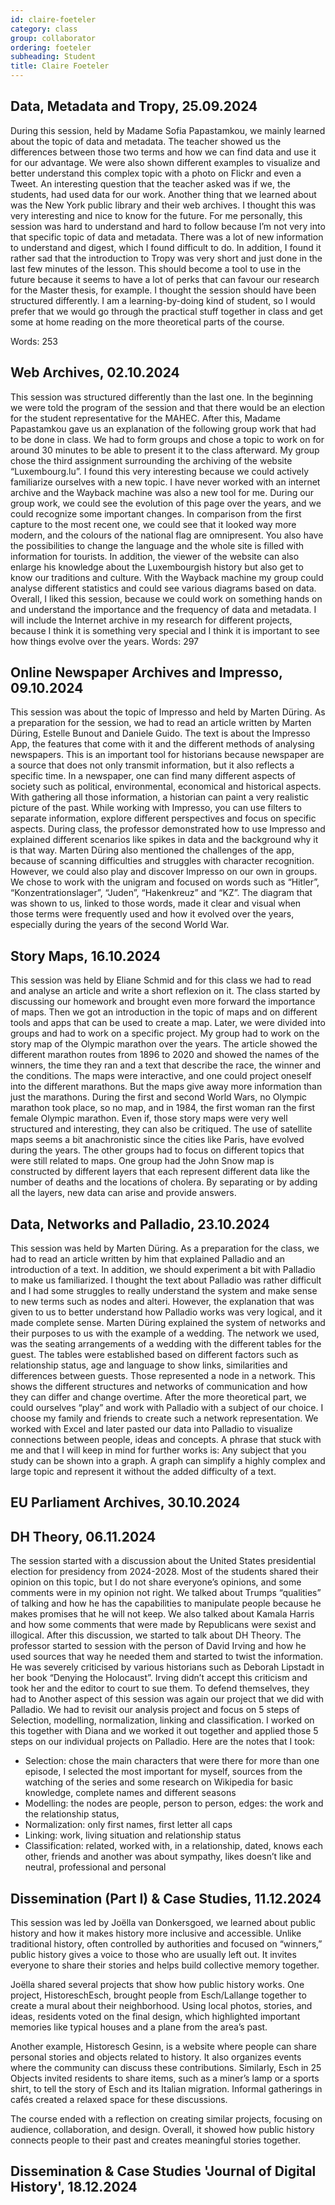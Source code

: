 ```yaml
---
id: claire-foeteler 
category: class 
group: collaborator
ordering: foeteler
subheading: Student
title: Claire Foeteler 
---
```






## Data, Metadata and Tropy, 25.09.2024
<!--one to two paragraphs of text summarizing the session-->

<!-- create such a section for each weekly summary-->
During this session, held by Madame Sofia Papastamkou, we mainly learned about the topic of
data and metadata. The teacher showed us the differences between those two terms and how we
can find data and use it for our advantage. We were also shown different examples to visualize
and better understand this complex topic with a photo on Flickr and even a Tweet. An
interesting question that the teacher asked was if we, the students, had used data for our work.
Another thing that we learned about was the New York public library and their web archives. I
thought this was very interesting and nice to know for the future.
For me personally, this session was hard to understand and hard to follow because I’m not very
into that specific topic of data and metadata. There was a lot of new information to understand
and digest, which I found difficult to do. In addition, I found it rather sad that the introduction
to Tropy was very short and just done in the last few minutes of the lesson. This should become
a tool to use in the future because it seems to have a lot of perks that can favour our research
for the Master thesis, for example. I thought the session should have been structured differently.
I am a learning-by-doing kind of student, so I would prefer that we would go through the
practical stuff together in class and get some at home reading on the more theoretical parts of
the course.

Words: 253





## Web Archives, 02.10.2024
<!--one to two paragraphs of text summarizing the session-->

<!-- create such a section for each weekly summary-->

This session was structured differently than the last one. In the beginning we were told the program of the session and that there would be an election for the student representative for the MAHEC. After this, Madame Papastamkou gave us an explanation of the following group work that had to be done in class. We had to form groups and chose a topic to work on for around 30 minutes to be able to present it to the class afterward. My group chose the third assignment surrounding the archiving of the website “Luxembourg.lu”. I found this very interesting because we could actively familiarize ourselves with a new topic. I have never worked with an internet archive and the Wayback machine was also a new tool for me. 
During our group work, we could see the evolution of this page over the years, and we could recognize some important changes. In comparison from the first capture to the most recent one, we could see that it looked way more modern, and the colours of the national flag are omnipresent. You also have the possibilities to change the language and the whole site is filled with information for tourists. In addition, the viewer of the website can also enlarge his knowledge about the Luxembourgish history but also get to know our traditions and culture. With the Wayback machine my group could analyse different statistics and could see various diagrams based on data. 
Overall, I liked this session, because we could work on something hands on and understand the importance and the frequency of data and metadata. I will include the Internet archive in my research for different projects, because I think it is something very special and I think it is important to see how things evolve over the years. 
Words: 297




## Online Newspaper Archives and Impresso, 09.10.2024
<!--one to two paragraphs of text summarizing the session-->

<!-- create such a section for each weekly summary-->

This session was about the topic of Impresso and held by Marten Düring. As a preparation for the session, we had to read an article written by Marten Düring, Estelle Bunout and Daniele Guido. The text is about the Impresso App, the features that come with it and the different methods of analysing newspapers. This is an important tool for historians because newspaper are a source that does not only transmit information, but it also reflects a specific time. In a newspaper, one can find many different aspects of society such as political, environmental, economical and historical aspects. With gathering all those information, a historian can paint a very realistic picture of the past. While working with Impresso, you can use filters to separate information, explore different perspectives and focus on specific aspects. During class, the professor demonstrated how to use Impresso and explained different scenarios like spikes in data and the background why it is that way. Marten Düring also mentioned the challenges of the app, because of scanning difficulties and struggles with character recognition. However, we could also play and discover Impresso on our own in groups. We chose to work with the unigram and focused on words such as “Hitler”, “Konzentrationslager”, “Juden”, “Hakenkreuz” and “KZ”. The diagram that was shown to us, linked to those words, made it clear and visual when those terms were frequently used and how it evolved over the years, especially during the years of the second World War. 



## Story Maps, 16.10.2024
<!--one to two paragraphs of text summarizing the session-->

<!-- create such a section for each weekly summary-->

This session was held by Eliane Schmid and for this class we had to read and analyse an article and write a short reflexion on it. The class started by discussing our homework and brought even more forward the importance of maps. Then we got an introduction in the topic of maps and on different tools and apps that can be used to create a map. Later, we were divided into groups and had to work on a specific project. My group had to work on the story map of the Olympic marathon over the years. The article showed the different marathon routes from 1896 to 2020 and showed the names of the winners, the time they ran and a text that describe the race, the winner and the conditions. The maps were interactive, and one could project oneself into the different marathons. But the maps give away more information than just the marathons. During the first and second World Wars, no Olympic marathon took place, so no map, and in 1984, the first woman ran the first female Olympic marathon. Even if, those story maps were very well structured and interesting, they can also be critiqued. The use of satellite maps seems a bit anachronistic since the cities like Paris, have evolved during the years.
The other groups had to focus on different topics that were still related to maps. One group had the John Snow map is constructed by different layers that each represent different data like the number of deaths and the locations of cholera. By separating or by adding all the layers, new data can arise and provide answers. 



## Data, Networks and Palladio, 23.10.2024
<!--one to two paragraphs of text summarizing the session-->

<!-- create such a section for each weekly summary-->

This session was held by Marten Düring. As a preparation for the class, we had to read an article written by him that explained Palladio and an introduction of a text. In addition, we should experiment a bit with Palladio to make us familiarized. I thought the text about Palladio was rather difficult and I had some struggles to really understand the system and make sense to new terms such as nodes and alteri. However, the explanation that was given to us to better understand how Palladio works was very logical, and it made complete sense. Marten Düring explained the system of networks and their purposes to us with the example of a wedding. The network we used, was the seating arrangements of a wedding with the different tables for the guest. The tables were established based on different factors such as relationship status, age and language to show links, similarities and differences between guests. Those represented a node in a network. This shows the different structures and networks of communication and how they can differ and change overtime.
After the more theoretical part, we could ourselves “play” and work with Palladio with a subject of our choice. I choose my family and friends to create such a network representation. We worked with Excel and later pasted our data into Palladio to visualize connections between people, ideas and concepts. A phrase that stuck with me and that I will keep in mind for further works is: Any subject that you study can be shown into a graph. A graph can simplify a highly complex and large topic and represent it without the added difficulty of a text. 



## EU Parliament Archives, 30.10.2024
<!--one to two paragraphs of text summarizing the session-->

<!-- create such a section for each weekly summary-->






## DH Theory, 06.11.2024
<!--one to two paragraphs of text summarizing the session-->

<!-- create such a section for each weekly summary-->

The session started with a discussion about the United States presidential election for presidency from 2024-2028. Most of the students shared their opinion on this topic, but I do not share everyone’s opinions, and some comments were in my opinion not right. We talked about Trumps “qualities” of talking and how he has the capabilities to manipulate people because he makes promises that he will not keep. We also talked about Kamala Harris and how some comments that were made by Republicans were sexist and illogical. 
After this discussion, we started to talk about DH Theory. The professor started to session with the person of David Irving and how he used sources that way he needed them and started to twist the information. He was severely criticised by various historians such as Deborah Lipstadt in her book “Denying the Holocaust”. Irving didn’t accept this criticism and took her and the editor to court to sue them. To defend themselves, they had to 
Another aspect of this session was again our project that we did with Palladio. We had to revisit our analysis project and focus on 5 steps of Selection, modelling, normalization, linking and classification. I worked on this together with Diana and we worked it out together and applied those 5 steps on our individual projects on Palladio. Here are the notes that I took: 
-	Selection: chose the main characters that were there for more than one episode, I selected the most important for myself, sources from the watching of the series and some research on Wikipedia for basic knowledge, complete names and different seasons 
-	Modelling: the nodes are people, person to person, edges: the work and the relationship status, 
-	Normalization: only first names, first letter all caps 
-	Linking: work, living situation and relationship status 
-	Classification: related, worked with, in a relationship, dated, knows each other, friends and another was about sympathy, likes doesn’t like and neutral, professional and personal 








## Dissemination (Part I) & Case Studies, 11.12.2024

This session was led by Joëlla van Donkersgoed, we learned about public history and how it makes history more inclusive and accessible. Unlike traditional history, often controlled by authorities and focused on “winners,” public history gives a voice to those who are usually left out. It invites everyone to share their stories and helps build collective memory together.

Joëlla shared several projects that show how public history works. One project, HistoreschEsch, brought people from Esch/Lallange together to create a mural about their neighborhood. Using local photos, stories, and ideas, residents voted on the final design, which highlighted important memories like typical houses and a plane from the area’s past.

Another example, Historesch Gesinn, is a website where people can share personal stories and objects related to history. It also organizes events where the community can discuss these contributions. Similarly, Esch in 25 Objects invited residents to share items, such as a miner’s lamp or a sports shirt, to tell the story of Esch and its Italian migration. Informal gatherings in cafés created a relaxed space for these discussions.

The course ended with a reflection on creating similar projects, focusing on audience, collaboration, and design. Overall, it showed how public history connects people to their past and creates meaningful stories together.



## Dissemination & Case Studies 'Journal of Digital History', 18.12.2024









